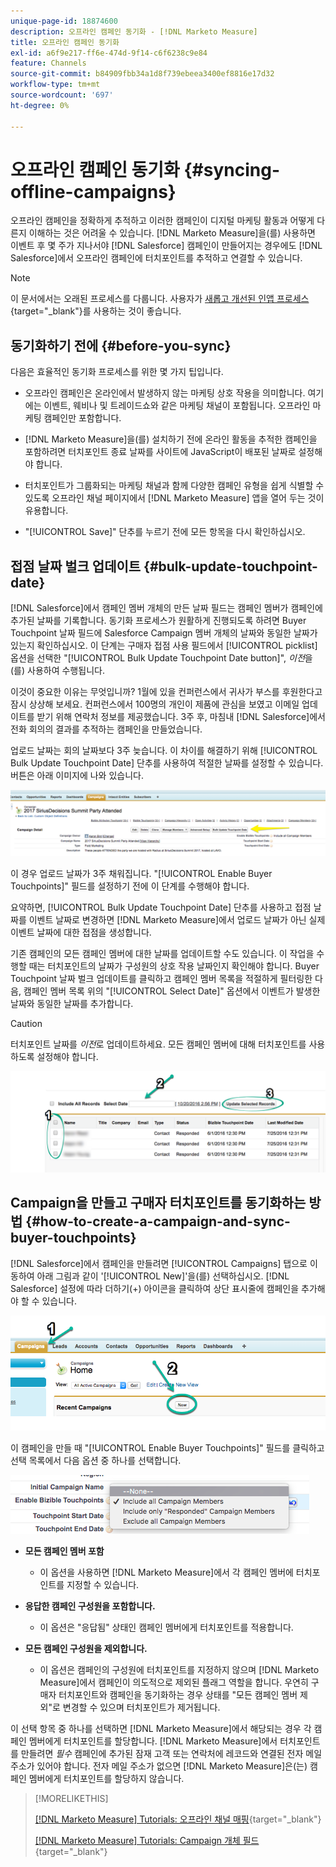 ```yaml
---
unique-page-id: 18874600
description: 오프라인 캠페인 동기화 - [!DNL Marketo Measure]
title: 오프라인 캠페인 동기화
exl-id: a6f9e217-ff6e-474d-9f14-c6f6238c9e84
feature: Channels
source-git-commit: b84909fbb34a1d8f739ebeea3400ef8816e17d32
workflow-type: tm+mt
source-wordcount: '697'
ht-degree: 0%

---
```


# 오프라인 캠페인 동기화 {#syncing-offline-campaigns}

오프라인 캠페인을 정확하게 추적하고 이러한 캠페인이 디지털 마케팅 활동과 어떻게 다른지 이해하는 것은 어려울 수 있습니다. [!DNL Marketo Measure]을(를) 사용하면 이벤트 후 몇 주가 지나서야 [!DNL Salesforce] 캠페인이 만들어지는 경우에도 [!DNL Salesforce]에서 오프라인 캠페인에 터치포인트를 추적하고 연결할 수 있습니다.

>[!NOTE]
>
>이 문서에서는 오래된 프로세스를 다룹니다. 사용자가 [새롭고 개선된 인앱 프로세스](/help/channel-tracking-and-setup/offline-channels/custom-campaign-sync.md){target="_blank"}를 사용하는 것이 좋습니다.

## 동기화하기 전에 {#before-you-sync}

다음은 효율적인 동기화 프로세스를 위한 몇 가지 팁입니다.

* 오프라인 캠페인은 온라인에서 발생하지 않는 마케팅 상호 작용을 의미합니다. 여기에는 이벤트, 웨비나 및 트레이드쇼와 같은 마케팅 채널이 포함됩니다. 오프라인 마케팅 캠페인만 포함합니다.
* [!DNL Marketo Measure]을(를) 설치하기 전에 온라인 활동을 추적한 캠페인을 포함하려면 터치포인트 종료 날짜를 사이트에 JavaScript이 배포된 날짜로 설정해야 합니다.
* 터치포인트가 그룹화되는 마케팅 채널과 함께 다양한 캠페인 유형을 쉽게 식별할 수 있도록 오프라인 채널 페이지에서 [!DNL Marketo Measure] 앱을 열어 두는 것이 유용합니다.

* &quot;[!UICONTROL Save]&quot; 단추를 누르기 전에 모든 항목을 다시 확인하십시오.

## 접점 날짜 벌크 업데이트 {#bulk-update-touchpoint-date}

[!DNL Salesforce]에서 캠페인 멤버 개체의 만든 날짜 필드는 캠페인 멤버가 캠페인에 추가된 날짜를 기록합니다. 동기화 프로세스가 원활하게 진행되도록 하려면 Buyer Touchpoint 날짜 필드에 Salesforce Campaign 멤버 개체의 날짜와 동일한 날짜가 있는지 확인하십시오. 이 단계는 구매자 접점 사용 필드에서 [!UICONTROL picklist] 옵션을 선택한 &quot;[!UICONTROL Bulk Update Touchpoint Date button]&quot;, _이전_&#x200B;을(를) 사용하여 수행됩니다.

이것이 중요한 이유는 무엇입니까? 1월에 있을 컨퍼런스에서 귀사가 부스를 후원한다고 잠시 상상해 보세요. 컨퍼런스에서 100명의 개인이 제품에 관심을 보였고 이메일 업데이트를 받기 위해 연락처 정보를 제공했습니다. 3주 후, 마침내 [!DNL Salesforce]에서 전화 회의의 결과를 추적하는 캠페인을 만들었습니다.

업로드 날짜는 회의 날짜보다 3주 늦습니다. 이 차이를 해결하기 위해 [!UICONTROL Bulk Update Touchpoint Date] 단추를 사용하여 적절한 날짜를 설정할 수 있습니다. 버튼은 아래 이미지에 나와 있습니다.

![](assets/1-3.png)

이 경우 업로드 날짜가 3주 채워집니다. &quot;[!UICONTROL Enable Buyer Touchpoints]&quot; 필드를 설정하기 전에 이 단계를 수행해야 합니다.

요약하면, [!UICONTROL Bulk Update Touchpoint Date] 단추를 사용하고 접점 날짜를 이벤트 날짜로 변경하면 [!DNL Marketo Measure]에서 업로드 날짜가 아닌 실제 이벤트 날짜에 대한 접점을 생성합니다.

기존 캠페인의 모든 캠페인 멤버에 대한 날짜를 업데이트할 수도 있습니다. 이 작업을 수행할 때는 터치포인트의 날짜가 구성원의 상호 작용 날짜인지 확인해야 합니다. Buyer Touchpoint 날짜 벌크 업데이트를 클릭하고 캠페인 멤버 목록을 적절하게 필터링한 다음, 캠페인 멤버 목록 위의 &quot;[!UICONTROL Select Date]&quot; 옵션에서 이벤트가 발생한 날짜와 동일한 날짜를 추가합니다.

>[!CAUTION]
>
>터치포인트 날짜를 _이전_&#x200B;로 업데이트하세요. 모든 캠페인 멤버에 대해 터치포인트를 사용하도록 설정해야 합니다.

![](assets/2-3.png)

## Campaign을 만들고 구매자 터치포인트를 동기화하는 방법 {#how-to-create-a-campaign-and-sync-buyer-touchpoints}

[!DNL Salesforce]에서 캠페인을 만들려면 [!UICONTROL Campaigns] 탭으로 이동하여 아래 그림과 같이 &#39;[!UICONTROL New]&#39;을(를) 선택하십시오. [!DNL Salesforce] 설정에 따라 더하기(+) 아이콘을 클릭하여 상단 표시줄에 캠페인을 추가해야 할 수 있습니다.

![](assets/3-3.png)

이 캠페인을 만들 때 &quot;[!UICONTROL Enable Buyer Touchpoints]&quot; 필드를 클릭하고 선택 목록에서 다음 옵션 중 하나를 선택합니다.

![](assets/4-3.png)

* **모든 캠페인 멤버 포함**
   * 이 옵션을 사용하면 [!DNL Marketo Measure]에서 각 캠페인 멤버에 터치포인트를 지정할 수 있습니다.

* **응답한 캠페인 구성원을 포함합니다.**
   * 이 옵션은 &quot;응답됨&quot; 상태인 캠페인 멤버에게 터치포인트를 적용합니다.

* **모든 캠페인 구성원을 제외합니다.**
   * 이 옵션은 캠페인의 구성원에 터치포인트를 지정하지 않으며 [!DNL Marketo Measure]에서 캠페인이 의도적으로 제외된 플래그 역할을 합니다. 우연히 구매자 터치포인트와 캠페인을 동기화하는 경우 상태를 &quot;모든 캠페인 멤버 제외&quot;로 변경할 수 있으며 터치포인트가 제거됩니다.

이 선택 항목 중 하나를 선택하면 [!DNL Marketo Measure]에서 해당되는 경우 각 캠페인 멤버에게 터치포인트를 할당합니다. [!DNL Marketo Measure]에서 터치포인트를 만들려면 _필수_ 캠페인에 추가된 잠재 고객 또는 연락처에 레코드와 연결된 전자 메일 주소가 있어야 합니다. 전자 메일 주소가 없으면 [!DNL Marketo Measure]은(는) 캠페인 멤버에게 터치포인트를 할당하지 않습니다.

>[!MORELIKETHIS]
>
>[[!DNL Marketo Measure] Tutorials: 오프라인 채널 매핑](https://experienceleague.adobe.com/ko/docs/marketo-measure-learn/tutorials/onboarding/marketo-measure-salesforce/mapping-offline-channels){target="_blank"}
>
>[[!DNL Marketo Measure] Tutorials: Campaign 개체 필드](https://experienceleague.adobe.com/ko/docs/marketo-measure-learn/tutorials/onboarding/marketo-measure-salesforce/campaign-object-fields){target="_blank"}
